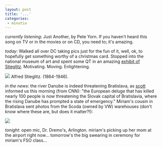 ```yaml
---
layout: post
title: '...'
categories:
 - minutia
---
```


<i>currently listening</i>: Just Another, by Pete Yorn. If you haven't heard this song on TV or in the movies or on CD, you need to; it's amazing.

<i>today</i>: Walked all over DC taking pics just for the fun of it, well, ok, to hopefully get something worthy of a christmas card. Stopped into the national museum of art and spent some QT in an amazing <a href="http://www.nga.gov/exhibitions/exhibits.htm#stieglitz">exhibit of Stieglitz</a>. Motivating. Moving. Enlightening.

<img src="http://www.masters-of-photography.com/images/screen/stieglitz/stieglitz_selfportrait.jpg">
Alfred Stieglitz. (1864-1946). 

<i>in the news</i>: the river Danube is indeed threatening Bratislava, as <a href="http://www.gravattville.com">scott</a> informed us this morning (from CNN): "the European deluge that has killed nearly 100 people is now threatening the Slovak capital of Bratislavia, where the rising Danube has prompted a state of emergency." Miriam's cousin in Bratislava sent photos from the Scoda (owned by VW) warehouses (don't know where these are, but does it matter?!):

<img src="images/scoda.jpg">

<i>tonight</i>: open mic, Dr. Dremo's, Arlington. miriam's picking up her mom at the airport right now... tomorrow's the big swearing in ceremony for miriam's FSO class...

